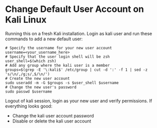 # Change Default User Account on Kali Linux

Running this on a fresh Kali installation. 
Login as kali user and run these commands to add a new default user:

```
# Specify the username for your new user account
username=<your_username_here>
# Specify that the user login shell will be zsh
user_shell=$(which zsh)
# Add any group where the kali user is a member
groups=$(grep -E '\:kali$' /etc/group | cut -d ':' -f 1 | sed -z 's/\n/,/g;s/,$/\n/')
# Create the new user account
sudo useradd -m -G $groups -s $user_shell $username
# Change the new user's password
sudo passwd $username

```

Logout of kali session, login as your new user and verify permissions. If everything looks good:

* Change the kali user account password
* Disable or delete the kali user account